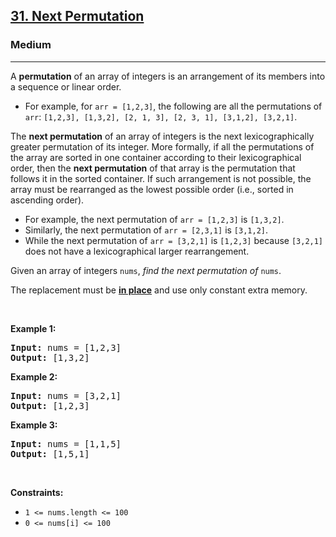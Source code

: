 <h2><a href="https://leetcode.com/problems/next-permutation/">31. Next Permutation</a></h2><h3>Medium</h3><hr><div><p>A <strong>permutation</strong> of an array of integers is an arrangement of its members into a sequence or linear order.</p>

<ul>
	<li>For example, for <code>arr = [1,2,3]</code>, the following are all the permutations of <code>arr</code>: <code>[1,2,3], [1,3,2], [2, 1, 3], [2, 3, 1], [3,1,2], [3,2,1]</code>.</li>
</ul>

<p>The <strong>next permutation</strong> of an array of integers is the next lexicographically greater permutation of its integer. More formally, if all the permutations of the array are sorted in one container according to their lexicographical order, then the <strong>next permutation</strong> of that array is the permutation that follows it in the sorted container. If such arrangement is not possible, the array must be rearranged as the lowest possible order (i.e., sorted in ascending order).</p>

<ul>
	<li>For example, the next permutation of <code>arr = [1,2,3]</code> is <code>[1,3,2]</code>.</li>
	<li>Similarly, the next permutation of <code>arr = [2,3,1]</code> is <code>[3,1,2]</code>.</li>
	<li>While the next permutation of <code>arr = [3,2,1]</code> is <code>[1,2,3]</code> because <code>[3,2,1]</code> does not have a lexicographical larger rearrangement.</li>
</ul>

<p>Given an array of integers <code>nums</code>, <em>find the next permutation of</em> <code>nums</code>.</p>

<p>The replacement must be <strong><a href="http://en.wikipedia.org/wiki/In-place_algorithm" target="_blank">in place</a></strong> and use only constant extra memory.</p>

<p>&nbsp;</p>
<p><strong>Example 1:</strong></p>

<pre style="position: relative;"><strong>Input:</strong> nums = [1,2,3]
<strong>Output:</strong> [1,3,2]
<div class="open_grepper_editor" title="Edit &amp; Save To Grepper"></div></pre>

<p><strong>Example 2:</strong></p>

<pre style="position: relative;"><strong>Input:</strong> nums = [3,2,1]
<strong>Output:</strong> [1,2,3]
<div class="open_grepper_editor" title="Edit &amp; Save To Grepper"></div></pre>

<p><strong>Example 3:</strong></p>

<pre style="position: relative;"><strong>Input:</strong> nums = [1,1,5]
<strong>Output:</strong> [1,5,1]
<div class="open_grepper_editor" title="Edit &amp; Save To Grepper"></div></pre>

<p>&nbsp;</p>
<p><strong>Constraints:</strong></p>

<ul>
	<li><code>1 &lt;= nums.length &lt;= 100</code></li>
	<li><code>0 &lt;= nums[i] &lt;= 100</code></li>
</ul>
</div>